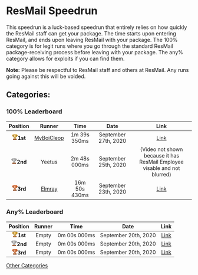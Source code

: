 # ResMail Speedrun

This speedrun is a luck-based speedrun that entirely relies on how quickly the ResMail staff can get your package. The time starts upon entering ResMail, and ends upon leaving ResMail with your package. The 100% category is for legit runs where you go through the standard ResMail package-receiving process before leaving with your package. The any% category allows for exploits if you can find them.

**Note:** Please be respectful to ResMail staff and others at ResMail. Any runs going against this will be voided.

## Categories:

### 100% Leaderboard

| Position |    Runner     |  Time | Date|Link|
|:----------:|:-------------:|:------:|:----:|:---:|
| <img src="../../img/1st.png" width="15">**1st** | [MyBoiCleop](www.reddit.com/user/MyBoiCleop) | 1m 39s 350ms  | September 27th, 2020 | [Link](https://www.reddit.com/r/NEU/comments/j0lbjj/new_world_record_100_resmail_speedrun_in_13835/) |
| <img src="../../img/2nd.png" width="15">**2nd** | Yeetus  | 2m 48s 000ms  | September 25th, 2020 | (Video not shown because it has ResMail Employee visable and not blurred) |
| <img src="../../img/3rd.png" width="15">**3rd** | [Elmray](www.reddit.com/user/Many_Bird_2579) | 16m 50s 430ms  | September 23th, 2020 | [Link](https://www.youtube.com/watch?v=UNIeMGs_ta8&feature=youtu.be) |


### Any% Leaderboard

| Position |    Runner     |  Time | Date|Link|
|:----------:|:-------------:|:------:|:----:|:---:|
| <img src="../../img/1st.png" width="15">**1st** | Empty | 0m 00s 000ms  | September 20th, 2020 | [Link]() |
| <img src="../../img/2nd.png" width="15">**2nd** | Empty | 0m 00s 000ms  | September 20th, 2020 | [Link]() |
| <img src="../../img/3rd.png" width="15">**3rd** | Empty | 0m 00s 000ms  | September 20th, 2020 | [Link]() |

[Other Categories](../../README.md)
